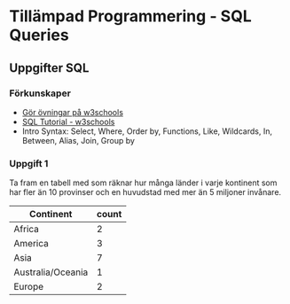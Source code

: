 # Tillämpad Programmering - SQL Queries

## Uppgifter SQL

### Förkunskaper

- [Gör övningar på w3schools](https://www.w3schools.com/sql/exercise.asp)
- [SQL Tutorial - w3schools](https://www.w3schools.com/sql/)
- Intro Syntax: Select, Where, Order by, Functions, Like, Wildcards, In, Between, Alias, Join, Group by


### Uppgift 1
Ta fram en tabell med som räknar hur många länder i varje kontinent som har fler än 10 provinser och en huvudstad med mer än 5 miljoner invånare.

Continent | count
------------- | -------------
Africa | 2
America  | 3
Asia  | 7
Australia/Oceania | 1
Europe  | 2

